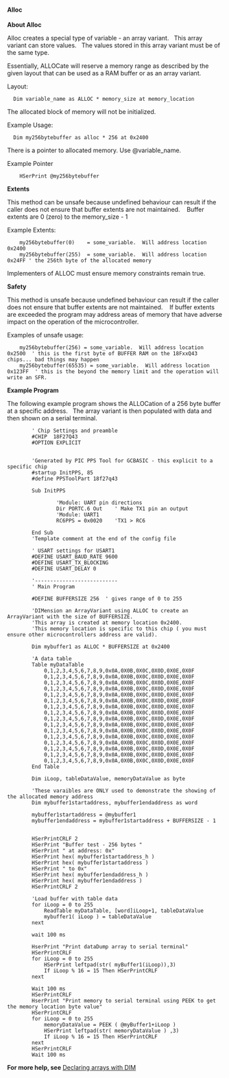 <div class="section">

<div class="titlepage">

<div>

<div>

#### <span id="alloc"></span>Alloc

</div>

</div>

</div>

<span class="strong">**About Alloc**</span>

Alloc creates a special type of variable - an array variant.   This
array variant can store values.   The values stored in this array
variant must be of the same type.

Essentially, ALLOCate will reserve a memory range as described by the
given layout that can be used as a RAM buffer or as an array variant.

Layout:

``` screen
  Dim variable_name as ALLOC * memory_size at memory_location
```

The allocated block of memory will not be initialized.

Example Usage:

``` screen
  Dim my256bytebuffer as alloc * 256 at 0x2400
```

There is a pointer to allocated memory. Use @variable\_name.

Example Pointer

``` screen
    HSerPrint @my256bytebuffer
```

<span class="strong">**Extents**</span>

This method can be unsafe because undefined behaviour can result if the
caller does not ensure that buffer extents are not maintained.    Buffer
extents are 0 (zero) to the memory\_size - 1

Example Extents:

``` screen
    my256bytebuffer(0)    = some_variable.  Will address location 0x2400
    my256bytebuffer(255)  = some_variable.  Will address location 0x24FF ' the 256th byte of the allocated memory
```

Implementers of ALLOC must ensure memory constraints remain true.

<span class="strong">**Safety**</span>

This method is unsafe because undefined behaviour can result if the
caller does not ensure that buffer extents are not maintained.    If
buffer extents are exceeded the program may address areas of memory that
have adverse impact on the operation of the microcontroller.

Examples of unsafe usage:

``` screen
    my256bytebuffer(256) = some_variable.  Will address location 0x2500  ' this is the first byte of BUFFER RAM on the 18FxxQ43 chips... bad things may happen
    my256bytebuffer(65535) = some_variable.  Will address location 0x123FF  ' this is the beyond the memory limit and the operation will write an SFR.
```

<span class="strong">**Example Program**</span>

The following example program shows the ALLOCation of a 256 byte buffer
at a specific address.   The array variant is then populated with data
and then shown on a serial terminal.

``` screen
        ' Chip Settings and preamble
        #CHIP  18F27Q43
        #OPTION EXPLICIT


        'Generated by PIC PPS Tool for GCBASIC - this explicit to a specific chip
        #startup InitPPS, 85
        #define PPSToolPart 18f27q43

        Sub InitPPS

                'Module: UART pin directions
                Dir PORTC.6 Out    ' Make TX1 pin an output
                'Module: UART1
                RC6PPS = 0x0020    'TX1 > RC6

        End Sub
        'Template comment at the end of the config file

        ' USART settings for USART1
        #DEFINE USART_BAUD_RATE 9600
        #DEFINE USART_TX_BLOCKING
        #DEFINE USART_DELAY 0

        '---------------------------
        ' Main Program

        #DEFINE BUFFERSIZE 256  ' gives range of 0 to 255

        'DIMension an ArrayVariant using ALLOC to create an ArrayVariant with the size of BUFFERSIZE.
        'This array is created at memory location 0x2400.
        'This memory location is specific to this chip ( you must ensure other microcontrollers address are valid).

        Dim mybuffer1 as ALLOC * BUFFERSIZE at 0x2400

        'A data table
        Table myDataTable
            0,1,2,3,4,5,6,7,8,9,0x0A,0X0B,0X0C,0X0D,0X0E,0X0F
            0,1,2,3,4,5,6,7,8,9,0x0A,0X0B,0X0C,0X0D,0X0E,0X0F
            0,1,2,3,4,5,6,7,8,9,0x0A,0X0B,0X0C,0X0D,0X0E,0X0F
            0,1,2,3,4,5,6,7,8,9,0x0A,0X0B,0X0C,0X0D,0X0E,0X0F
            0,1,2,3,4,5,6,7,8,9,0x0A,0X0B,0X0C,0X0D,0X0E,0X0F
            0,1,2,3,4,5,6,7,8,9,0x0A,0X0B,0X0C,0X0D,0X0E,0X0F
            0,1,2,3,4,5,6,7,8,9,0x0A,0X0B,0X0C,0X0D,0X0E,0X0F
            0,1,2,3,4,5,6,7,8,9,0x0A,0X0B,0X0C,0X0D,0X0E,0X0F
            0,1,2,3,4,5,6,7,8,9,0x0A,0X0B,0X0C,0X0D,0X0E,0X0F
            0,1,2,3,4,5,6,7,8,9,0x0A,0X0B,0X0C,0X0D,0X0E,0X0F
            0,1,2,3,4,5,6,7,8,9,0x0A,0X0B,0X0C,0X0D,0X0E,0X0F
            0,1,2,3,4,5,6,7,8,9,0x0A,0X0B,0X0C,0X0D,0X0E,0X0F
            0,1,2,3,4,5,6,7,8,9,0x0A,0X0B,0X0C,0X0D,0X0E,0X0F
            0,1,2,3,4,5,6,7,8,9,0x0A,0X0B,0X0C,0X0D,0X0E,0X0F
            0,1,2,3,4,5,6,7,8,9,0x0A,0X0B,0X0C,0X0D,0X0E,0X0F
            0,1,2,3,4,5,6,7,8,9,0x0A,0X0B,0X0C,0X0D,0X0E,0X0F
        End Table

        Dim iLoop, tableDataValue, memoryDataValue as byte

        'These varaibles are ONLY used to demonstrate the showing of the allocated memory address
        Dim mybuffer1startaddress, mybuffer1endaddress as word

        mybuffer1startaddress = @mybuffer1
        mybuffer1endaddress = mybuffer1startaddress + BUFFERSIZE - 1


        HSerPrintCRLF 2
        HSerPrint "Buffer test - 256 bytes "
        HSerPrint " at address: 0x"
        HSerPrint hex( mybuffer1startaddress_h )
        HSerPrint hex( mybuffer1startaddress )
        HSerPrint " to 0x"
        HSerPrint hex( mybuffer1endaddress_h )
        HSerPrint hex( mybuffer1endaddress )
        HSerPrintCRLF 2

        'Load buffer with table data
        for iLoop = 0 to 255
            ReadTable myDataTable, [word]iLoop+1, tableDataValue
            mybuffer1( iLoop ) = tableDataValue
        next

        wait 100 ms

        HserPrint "Print dataDump array to serial terminal"
        HSerPrintCRLF
        for iLoop = 0 to 255
            HSerPrint leftpad(str( myBuffer1(iLoop)),3)
            If iLoop % 16 = 15 Then HSerPrintCRLF
        next

        Wait 100 ms
        HSerPrintCRLF
        HserPrint "Print memory to serial terminal using PEEK to get the memory location byte value"
        HSerPrintCRLF
        for iLoop = 0 to 255
            memoryDataValue = PEEK ( @myBuffer1+iLoop )
            HSerPrint leftpad(str( memoryDataValue ) ,3)
            If iLoop % 16 = 15 Then HSerPrintCRLF
        next
        HSerPrintCRLF
        Wait 100 ms
```

<span class="strong">**For more help, see**</span>
<a href="dim" class="link" title="Dim">Declaring arrays with DIM</a>

</div>
